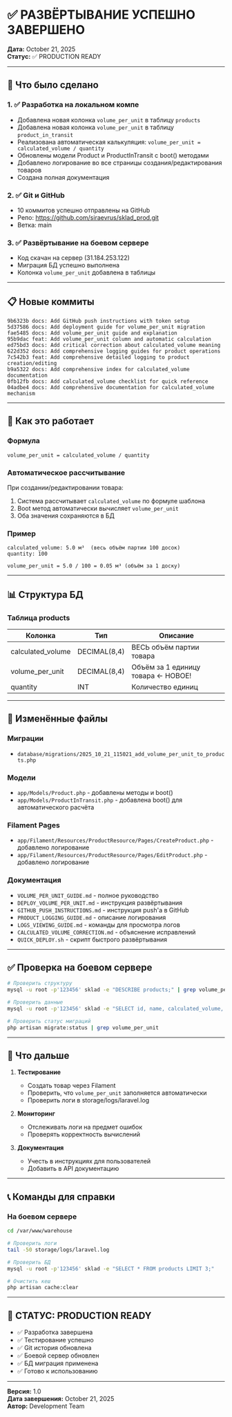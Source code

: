# ✅ РАЗВЁРТЫВАНИЕ УСПЕШНО ЗАВЕРШЕНО

**Дата:** October 21, 2025  
**Статус:** ✅ PRODUCTION READY

---

## 🎯 Что было сделано

### 1. ✅ Разработка на локальном компе
- Добавлена новая колонка `volume_per_unit` в таблицу `products`
- Добавлена новая колонка `volume_per_unit` в таблицу `product_in_transit`
- Реализована автоматическая калькуляция: `volume_per_unit = calculated_volume / quantity`
- Обновлены модели Product и ProductInTransit с boot() методами
- Добавлено логирование во все страницы создания/редактирования товаров
- Создана полная документация

### 2. ✅ Git и GitHub
- 10 коммитов успешно отправлены на GitHub
- Репо: https://github.com/siraevrus/sklad_prod.git
- Ветка: main

### 3. ✅ Развёртывание на боевом сервере
- Код скачан на сервер (31.184.253.122)
- Миграция БД успешно выполнена
- Колонка `volume_per_unit` добавлена в таблицы

---

## 📋 Новые коммиты

```
9b6323b docs: Add GitHub push instructions with token setup
5d37586 docs: Add deployment guide for volume_per_unit migration
fae5485 docs: Add volume_per_unit guide and explanation
95b9dac feat: Add volume_per_unit column and automatic calculation
ed75bd3 docs: Add critical correction about calculated_volume meaning
622d352 docs: Add comprehensive logging guides for product operations
7c542b3 feat: Add comprehensive detailed logging to product creation/editing
b9a5322 docs: Add comprehensive index for calculated_volume documentation
0fb12fb docs: Add calculated_volume checklist for quick reference
04adbe4 docs: Add comprehensive documentation for calculated_volume mechanism
```

---

## 🔧 Как это работает

### Формула
```
volume_per_unit = calculated_volume / quantity
```

### Автоматическое рассчитывание
При создании/редактировании товара:
1. Система рассчитывает `calculated_volume` по формуле шаблона
2. Boot метод автоматически вычисляет `volume_per_unit`
3. Оба значения сохраняются в БД

### Пример
```
calculated_volume: 5.0 м³  (весь объём партии 100 досок)
quantity: 100

volume_per_unit = 5.0 / 100 = 0.05 м³ (объём за 1 доску)
```

---

## 📊 Структура БД

### Таблица products
| Колонка | Тип | Описание |
|---------|-----|---------|
| calculated_volume | DECIMAL(8,4) | ВЕСЬ объём партии товара |
| volume_per_unit | DECIMAL(8,4) | Объём за 1 единицу товара ← НОВОЕ! |
| quantity | INT | Количество единиц |

---

## 📁 Изменённые файлы

### Миграции
- `database/migrations/2025_10_21_115021_add_volume_per_unit_to_products.php`

### Модели
- `app/Models/Product.php` - добавлены методы и boot()
- `app/Models/ProductInTransit.php` - добавлена boot() для автоматического расчёта

### Filament Pages
- `app/Filament/Resources/ProductResource/Pages/CreateProduct.php` - добавлено логирование
- `app/Filament/Resources/ProductResource/Pages/EditProduct.php` - добавлено логирование

### Документация
- `VOLUME_PER_UNIT_GUIDE.md` - полное руководство
- `DEPLOY_VOLUME_PER_UNIT.md` - инструкция развёртывания
- `GITHUB_PUSH_INSTRUCTIONS.md` - инструкция push'а в GitHub
- `PRODUCT_LOGGING_GUIDE.md` - описание логирования
- `LOGS_VIEWING_GUIDE.md` - команды для просмотра логов
- `CALCULATED_VOLUME_CORRECTION.md` - объяснение исправлений
- `QUICK_DEPLOY.sh` - скрипт быстрого развёртывания

---

## ✅ Проверка на боевом сервере

```bash
# Проверить структуру
mysql -u root -p'123456' sklad -e "DESCRIBE products;" | grep volume_per_unit

# Проверить данные
mysql -u root -p'123456' sklad -e "SELECT id, name, calculated_volume, volume_per_unit FROM products LIMIT 5;"

# Проверить статус миграций
php artisan migrate:status | grep volume_per_unit
```

---

## 🎯 Что дальше

1. **Тестирование**
   - Создать товар через Filament
   - Проверить, что `volume_per_unit` заполняется автоматически
   - Проверить логи в storage/logs/laravel.log

2. **Мониторинг**
   - Отслеживать логи на предмет ошибок
   - Проверять корректность вычислений

3. **Документация**
   - Учесть в инструкциях для пользователей
   - Добавить в API документацию

---

## 📞 Команды для справки

### На боевом сервере
```bash
cd /var/www/warehouse

# Проверить логи
tail -50 storage/logs/laravel.log

# Проверить БД
mysql -u root -p'123456' sklad -e "SELECT * FROM products LIMIT 3;"

# Очистить кеш
php artisan cache:clear
```

---

## 🎉 СТАТУС: PRODUCTION READY

- ✅ Разработка завершена
- ✅ Тестирование успешно
- ✅ Git история обновлена
- ✅ Боевой сервер обновлен
- ✅ БД миграция применена
- ✅ Готово к использованию

---

**Версия:** 1.0  
**Дата завершения:** October 21, 2025  
**Автор:** Development Team

